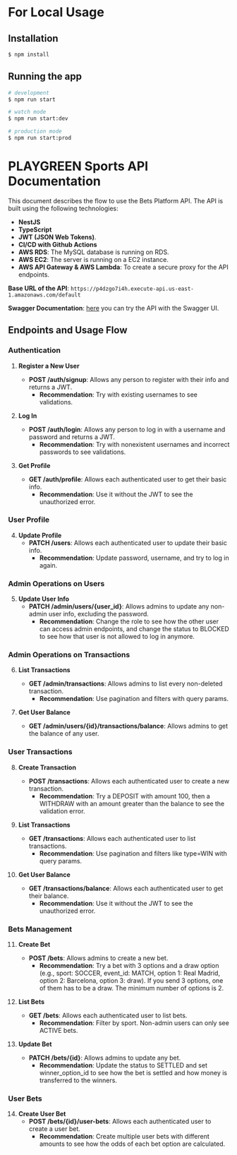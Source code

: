 # For Local Usage

## Installation

```bash
$ npm install
```

## Running the app

```bash
# development
$ npm run start

# watch mode
$ npm run start:dev

# production mode
$ npm run start:prod
```

# PLAYGREEN Sports API Documentation

This document describes the flow to use the Bets Platform API. The API is built using the following technologies:

- **NestJS**
- **TypeScript**
- **JWT (JSON Web Tokens)**.
- **CI/CD with Github Actions**
- **AWS RDS**: The MySQL database is running on RDS.
- **AWS EC2**: The server is running on a EC2 instance.
- **AWS API Gateway & AWS Lambda**: To create a secure proxy for the API endpoints.

**Base URL of the API**: `https://p4dzgo7i4h.execute-api.us-east-1.amazonaws.com/default`

**Swagger Documentation**: [here](http://ec2-34-229-16-6.compute-1.amazonaws.com:8080/api) you can try the API with the Swagger UI.

## Endpoints and Usage Flow

### Authentication

1. **Register a New User**
   - **POST /auth/signup**: Allows any person to register with their info and returns a JWT.
     - **Recommendation**: Try with existing usernames to see validations.

2. **Log In**
   - **POST /auth/login**: Allows any person to log in with a username and password and returns a JWT.
     - **Recommendation**: Try with nonexistent usernames and incorrect passwords to see validations.

3. **Get Profile**
   - **GET /auth/profile**: Allows each authenticated user to get their basic info.
     - **Recommendation**: Use it without the JWT to see the unauthorized error.

### User Profile

4. **Update Profile**
   - **PATCH /users**: Allows each authenticated user to update their basic info.
     - **Recommendation**: Update password, username, and try to log in again.

### Admin Operations on Users

5. **Update User Info**
   - **PATCH /admin/users/{user_id}**: Allows admins to update any non-admin user info, excluding the password.
     - **Recommendation**: Change the role to see how the other user can access admin endpoints, and change the status to BLOCKED to see how that user is not allowed to log in anymore.

### Admin Operations on Transactions

6. **List Transactions**
   - **GET /admin/transactions**: Allows admins to list every non-deleted transaction.
     - **Recommendation**: Use pagination and filters with query params.

7. **Get User Balance**
   - **GET /admin/users/{id}/transactions/balance**: Allows admins to get the balance of any user.

### User Transactions

8. **Create Transaction**
   - **POST /transactions**: Allows each authenticated user to create a new transaction.
     - **Recommendation**: Try a DEPOSIT with amount 100, then a WITHDRAW with an amount greater than the balance to see the validation error.

9. **List Transactions**
   - **GET /transactions**: Allows each authenticated user to list transactions.
     - **Recommendation**: Use pagination and filters like type=WIN with query params.

10. **Get User Balance**
    - **GET /transactions/balance**: Allows each authenticated user to get their balance.
      - **Recommendation**: Use it without the JWT to see the unauthorized error.

### Bets Management

11. **Create Bet**
    - **POST /bets**: Allows admins to create a new bet.
      - **Recommendation**: Try a bet with 3 options and a draw option (e.g., sport: SOCCER, event_id: MATCH, option 1: Real Madrid, option 2: Barcelona, option 3: draw). If you send 3 options, one of them has to be a draw. The minimum number of options is 2.

12. **List Bets**
    - **GET /bets**: Allows each authenticated user to list bets.
      - **Recommendation**: Filter by sport. Non-admin users can only see ACTIVE bets.

13. **Update Bet**
    - **PATCH /bets/{id}**: Allows admins to update any bet.
      - **Recommendation**: Update the status to SETTLED and set winner_option_id to see how the bet is settled and how money is transferred to the winners.

### User Bets

14. **Create User Bet**
    - **POST /bets/{id}/user-bets**: Allows each authenticated user to create a user bet.
      - **Recommendation**: Create multiple user bets with different amounts to see how the odds of each bet option are calculated.
